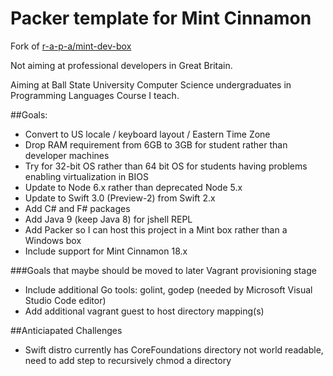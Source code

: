 # Packer template for Mint Cinnamon 

Fork of [r-a-p-a/mint-dev-box](https://github.com/r-a-p-a/mint-dev-box)

Not aiming at professional developers in Great Britain.

Aiming at Ball State University Computer Science undergraduates in Programming Languages Course I teach.

##Goals:
* Convert to US locale / keyboard layout / Eastern Time Zone
* Drop RAM requirement from 6GB to 3GB for student rather than developer machines
* Try for 32-bit OS rather than 64 bit OS for students having problems enabling virtualization in BIOS
* Update to Node 6.x rather than deprecated Node 5.x
* Update to Swift 3.0 (Preview-2) from Swift 2.x
* Add C# and F# packages
* Add Java 9 (keep Java 8) for jshell REPL
* Add Packer so I can host this project in a Mint box rather than a Windows box
* Include support for Mint Cinnamon 18.x

###Goals that maybe should be moved to later Vagrant provisioning stage
* Include additional Go tools: golint, godep (needed by Microsoft Visual Studio Code editor)
* Add additional vagrant guest to host directory mapping(s)

##Anticiapated Challenges
* Swift distro currently has CoreFoundations directory not world readable, need to add step to recursively chmod a directory
